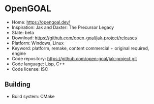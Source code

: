 # OpenGOAL

- Home: https://opengoal.dev/
- Inspiration: Jak and Daxter: The Precursor Legacy
- State: beta
- Download: https://github.com/open-goal/jak-project/releases
- Platform: Windows, Linux
- Keyword: platform, remake, content commercial + original required, engine
- Code repository: https://github.com/open-goal/jak-project.git
- Code language: Lisp, C++
- Code license: ISC

## Building

- Build system: CMake
